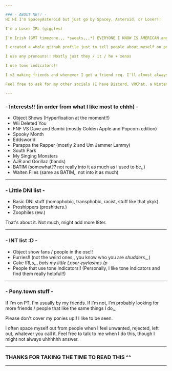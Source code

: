 ```yaml
---

### - ABOUT ME!! -
HI HI I'm SpaceyAsteroid but just go by Spacey, Asteroid, or Loser!!

I'm a Loser IRL (giggles)

I'm Irish (GMT timezone,,, *sweats,,,*) EVERYONE I KNOW IS AMERICAN and im like so far ahead of them *sobs violently.*

I created a whole github profile just to tell people about myself on pony.town,,, lol

I use any pronouns!! Mostly just they / it / he + xenos

I use tone indicators!!

I <3 making friends and whenever I get a friend req. I'll almost always accept it so feel free to friend me if you want to ^^

Feel free to ask for my other socials (I have Discord, VRChat, a Nintendo Switch, a Playstation [PS4,,*sobs*], ROBLOX, and more..*giggles*)

---
```


### - Interests!! (in order from what I like most to ehhh) -
- Object Shows (Hyperfixation at the moment!!)
- Wii Deleted You
- FNF VS Dave and Bambi (mostly Golden Apple and Popcorn edition)
- Spooky Month
- Eddsworld
- Parappa the Rapper (mostly 2 and Um Jammer Lammy)
- South Park
- My Singing Monsters
- AJR and Gorillaz (bands)
- BATIM (somewhat?? not really into it as much as i used to be,,)
- Walten Files (same as BATIM,, not into it as much)

---

### - Little DNI list -
- Basic DNI stuff (homophobic, transphobic, racist, stuff like that ykyk)
- Proshippers (proshitters.)
- Zoophiles (ew.)

That's about it. Not much, might add more l8ter.

---

### - INT list :D -
- Object show fans / people in the osc!!
- Furries!! (not the weird ones,, you know who you are *shudders,,,*)
- Cake IRLs,,, *bats my little Loser eyelashes /p*
- People that use tone indicators!! (Personally, I like tone indicators and find them really helpful!!)

---

### - Pony.town stuff -

If I'm on PT, I'm usually by my friends. If I'm not, I'm probably looking for more friends / people that like the same things I do,,,

Please don't cover my ponies up!! I like to be seen.

I often space myself out from people when I feel unwanted, rejected, left out, whatever you call it. Feel free to talk to me when I do this, though I might not always uhhhhhh answer.

---

### THANKS FOR TAKING THE TIME TO READ THIS ^^

---

<!--
**SpaceyAsteroid/SpaceyAsteroid** is a ✨ _special_ ✨ repository because its `README.md` (this file) appears on your GitHub profile.

Here are some ideas to get you started:

- 🔭 I’m currently working on ...
- 🌱 I’m currently learning ...
- 👯 I’m looking to collaborate on ...
- 🤔 I’m looking for help with ...
- 💬 Ask me about ...
- 📫 How to reach me: ...
- 😄 Pronouns: ...
- ⚡ Fun fact: ...
-->
